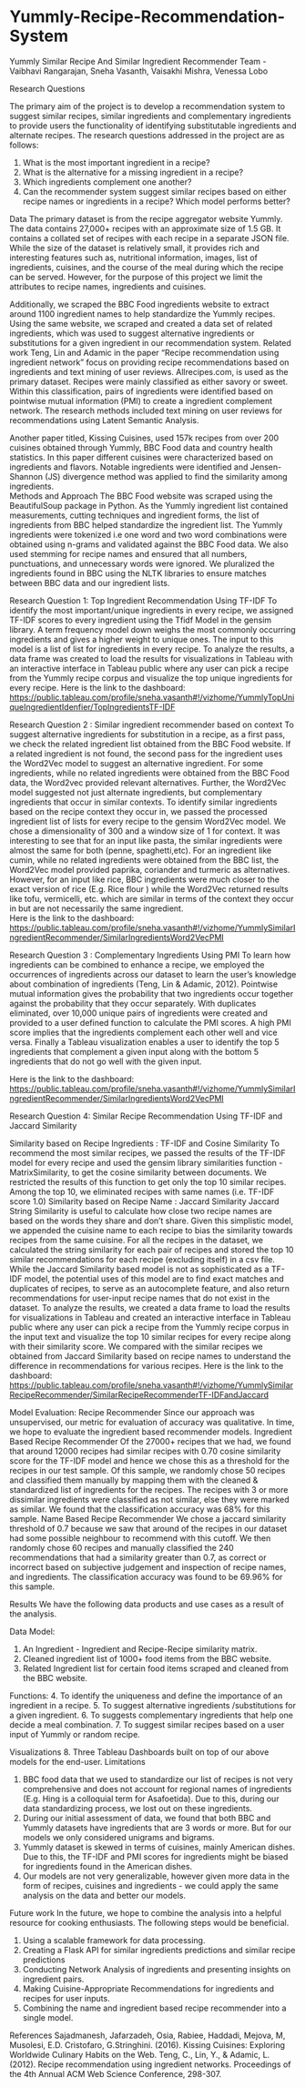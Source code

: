 # Yummly-Recipe-Recommendation-System
Yummly Similar Recipe And Similar Ingredient Recommender
Team - Vaibhavi Rangarajan, Sneha Vasanth, Vaisakhi Mishra, Venessa Lobo

Research Questions

The primary aim of the project is to develop a recommendation system to suggest similar recipes, similar ingredients and complementary ingredients to provide users the functionality of identifying substitutable ingredients and alternate recipes.
The research questions addressed in the project are as follows:
1.	What is the most important ingredient in a recipe?
2.	What is the alternative for a missing ingredient in a recipe? 
3.	Which ingredients complement one another? 
4.	Can the recommender system suggest similar recipes based on either recipe names or ingredients in a recipe? Which model performs better? 

Data 
The primary dataset is from the recipe aggregator website Yummly. The data contains 27,000+ recipes with an approximate size of 1.5 GB. It contains a collated set of recipes with each recipe in a separate JSON file. While the size of the dataset is relatively small, it provides rich and interesting features such as, nutritional information, images, list of ingredients, cuisines, and the course of the meal during which the recipe can be served. However, for the purpose of this project we limit the attributes to recipe names, ingredients and cuisines.

Additionally, we scraped the BBC Food ingredients website to extract around 1100 ingredient names to help standardize the Yummly recipes. Using the same website, we scraped and created a data set of related ingredients, which was used to suggest alternative ingredients or substitutions for a given ingredient in our recommendation system.
Related work
Teng, Lin and Adamic in the paper “Recipe recommendation using ingredient network” focus on providing recipe recommendations based on ingredients and text mining of user reviews. Allrecipes.com, is used as the primary dataset. Recipes were mainly classified as either savory or sweet. Within this classification, pairs of ingredients were identified based on pointwise mutual information (PMI) to create a ingredient complement network. The research methods included text mining on user reviews for recommendations using Latent Semantic Analysis.

Another paper titled, Kissing Cuisines, used 157k recipes from over 200 cuisines obtained through Yummly, BBC Food data and country health statistics. In this paper different cuisines were characterized based on ingredients and flavors. Notable ingredients were identified and Jensen-Shannon (JS) divergence method was applied to find the similarity among ingredients.     
Methods and Approach 
The BBC Food website was scraped using the BeautifulSoup package in Python. As the Yummly ingredient list contained measurements, cutting techniques and ingredient forms, the list of ingredients from BBC helped standardize the ingredient list. The Yummly ingredients were tokenized i.e  one word and two word combinations were obtained using n-grams and validated against the BBC Food data. We also used stemming for recipe names and ensured that all numbers, punctuations, and unnecessary words were ignored. We pluralized the ingredients found in BBC using the NLTK libraries to ensure matches between BBC data and our ingredient lists.

Research Question 1: Top Ingredient Recommendation Using TF-IDF
To identify the most important/unique ingredients in every recipe, we assigned TF-IDF scores to every ingredient using the Tfidf Model in the gensim library. A term frequency model down weighs the most commonly occurring ingredients and gives a higher weight to unique ones. The input to this model is a list of list for ingredients in every recipe. To analyze the results, a data frame was created to load the results for visualizations in Tableau with an interactive interface in Tableau public where any user can pick a recipe from the Yummly recipe corpus and visualize the top unique ingredients for every recipe.
Here is the link to the dashboard:
https://public.tableau.com/profile/sneha.vasanth#!/vizhome/YummlyTopUniqueIngredientIdenfier/TopIngredientsTF-IDF

Research Question 2 : Similar ingredient recommender based on context
To suggest alternative ingredients for substitution in a recipe, as a first pass, we check the related ingredient list obtained from the BBC Food website. If a related ingredient is not found, the second pass for the ingredient uses the Word2Vec model to suggest an alternative ingredient. For some ingredients, while no related ingredients were obtained from the BBC Food data, the Word2vec provided relevant alternatives. Further, the Word2Vec model suggested not just alternate ingredients, but complementary ingredients that occur in similar contexts.
To identify similar ingredients based on the recipe context they occur in, we passed the processed ingredient list of lists for every recipe to the gensim Word2Vec model. We chose a dimensionality of 300 and a window size of 1 for context. 
It was interesting to see that for an input like pasta, the similar ingredients were almost the same for both (penne, spaghetti,etc). For an ingredient like cumin, while no related ingredients were obtained from the BBC list, the Word2Vec model provided paprika, coriander and turmeric as alternatives. However, for an input like rice, BBC ingredients were much closer to the exact version of rice (E.g. Rice flour ) while the Word2Vec returned results like tofu, vermicelli, etc. which are similar in terms of the context they occur in but are not necessarily the same ingredient.  
Here is the link to the dashboard:
https://public.tableau.com/profile/sneha.vasanth#!/vizhome/YummlySimilarIngredientRecommender/SimilarIngredientsWord2VecPMI

Research Question 3 : Complementary Ingredients Using PMI
To learn how ingredients can be combined to enhance a recipe, we employed the occurrences of ingredients across our dataset to learn the user’s knowledge about combination of ingredients (Teng, Lin & Adamic, 2012). Pointwise mutual information gives the probability that two ingredients occur together against the probability that they occur separately. With duplicates eliminated, over 10,000 unique pairs of ingredients were created and provided to a user defined function to calculate the PMI scores. A high PMI score implies that the ingredients complement each other well and vice versa. Finally a Tableau visualization enables a user to identify the top 5 ingredients that complement a given input along with the bottom 5 ingredients that do not go well with the given input.

Here is the link to the dashboard:
https://public.tableau.com/profile/sneha.vasanth#!/vizhome/YummlySimilarIngredientRecommender/SimilarIngredientsWord2VecPMI

Research Question 4: Similar Recipe Recommendation Using TF-IDF and Jaccard Similarity

Similarity based on Recipe Ingredients : TF-IDF and Cosine Similarity
To recommend the most similar recipes, we passed the results of the TF-IDF model for every recipe and used the gensim library similarities function - MatrixSimilarity,  to get the cosine similarity between documents. We restricted the results of this function to get only the top 10 similar recipes. Among the top 10, we eliminated recipes with same names (i.e. TF-IDF score 1.0)
Similarity based on Recipe Name : Jaccard Similarity
Jaccard String Similarity is useful to calculate how close two recipe names are based on the words they share and don’t share. Given this simplistic model, we appended the cuisine name to each recipe to bias the similarity towards recipes from the same cuisine. For all the recipes in the dataset, we calculated the string similarity for each pair of recipes and stored the top 10 similar recommendations for each recipe (excluding itself) in a csv file. While the Jaccard Similarity based model is not as sophisticated as a TF-IDF model, the potential uses of this model are to find exact matches and duplicates of recipes, to serve as an autocomplete feature, and also return recommendations for user-input recipe names that do not exist in the dataset.
To analyze the results, we created a data frame to load the results for visualizations in Tableau and created an interactive interface in Tableau public where any user can pick a recipe from the Yummly recipe corpus in the input text and visualize the top 10 similar recipes for every recipe along with their similarity score. We compared with the similar recipes we obtained from Jaccard Similarity based on recipe names to understand the difference in recommendations for various recipes.
Here is the link to the dashboard: https://public.tableau.com/profile/sneha.vasanth#!/vizhome/YummlySimilarRecipeRecommender/SimilarRecipeRecommenderTF-IDFandJaccard

Model Evaluation: Recipe Recommender 
Since our approach was unsupervised, our metric for evaluation of accuracy was qualitative. In time, we hope to evaluate the ingredient based recommender models.
Ingredient Based Recipe Recommender
Of the 27000+ recipes that we had, we found that around 12000 recipes had similar recipes with 0.70 cosine similarity score for the TF-IDF model and hence we chose this as a threshold for the recipes in our test sample. Of this sample, we randomly chose 50 recipes and classified them manually by mapping them with the cleaned & standardized list of ingredients for the recipes. The recipes with 3 or more dissimilar ingredients were classified as not similar, else they were marked as similar. We found that the classification accuracy was 68% for this sample.
Name Based Recipe Recommender
We chose a jaccard similarity threshold of 0.7 because we saw that around  of the recipes in our dataset had some possible neighbour to recommend with this cutoff. We then randomly chose 60 recipes and manually classified the 240 recommendations that had a similarity greater than 0.7,  as correct or incorrect based on subjective judgement and inspection of recipe names, and ingredients. The classification accuracy was found to be 69.96% for this sample.

Results
We have the following data products and use cases as a result of the analysis.

Data Model:
1.	An Ingredient - Ingredient  and Recipe-Recipe similarity matrix.
2.	Cleaned ingredient list of 1000+ food items from the BBC website.
3.	Related Ingredient list for certain food items scraped and cleaned from the BBC website.

Functions:
4.	To identify the uniqueness and define the importance of an ingredient in a recipe.
5.	To suggest alternative ingredients /substitutions for a given ingredient.
6.	To suggests complementary ingredients that help one decide a meal combination.
7.	To suggest similar recipes based on a user input of Yummly or random recipe.

Visualizations
8.	Three Tableau Dashboards built on top of our above models for the end-user.
Limitations
1.	BBC food data that we used to standardize our list of recipes is not very comprehensive and does not account for regional names of ingredients (E.g. Hing is a colloquial term for Asafoetida). Due to this, during our data standardizing process, we lost out on these ingredients.
2.	During our initial assessment of data, we found that both BBC and Yummly datasets have ingredients that are 3 words or more. But for our models we only considered unigrams and bigrams.
3.	Yummly dataset is skewed in terms of cuisines, mainly American dishes. Due to this, the TF-IDF and PMI scores for ingredients might be biased for ingredients found in the American dishes.
4.	Our models are not very generalizable, however given more data in the form of recipes, cuisines and ingredients - we could apply the same analysis on the data and better our models.


Future work
In the future, we hope to combine the analysis into a helpful resource for cooking enthusiasts. The following steps would be beneficial.
1.	Using a scalable framework for data processing.
2.	Creating a Flask API for similar ingredients predictions and similar recipe predictions
3.	Conducting Network Analysis of ingredients and presenting insights on ingredient pairs.
4.	Making Cuisine-Appropriate Recommendations for ingredients and recipes for user inputs.
5.	Combining the name and ingredient based recipe recommender into a single model.


References
Sajadmanesh, Jafarzadeh, Osia, Rabiee, Haddadi, Mejova, M, Musolesi, E.D. Cristofaro, G.Stringhini. (2016). Kissing Cuisines: Exploring Worldwide Culinary Habits on the Web.
Teng, C., Lin, Y., & Adamic, L. (2012). Recipe recommendation using ingredient networks. Proceedings of the 4th Annual ACM Web Science Conference, 298-307.
